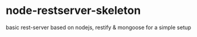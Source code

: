node-restserver-skeleton
========================

basic rest-server based on nodejs, restify &amp; mongoose for a simple setup
